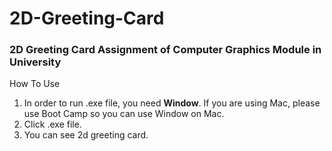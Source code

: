 # 2D-Greeting-Card
### 2D Greeting Card Assignment of Computer Graphics Module in University

How To Use
1. In order to run .exe file, you need **Window**. If you are using Mac, please use Boot Camp so you can use Window on Mac.
2. Click .exe file.
3. You can see 2d greeting card.
